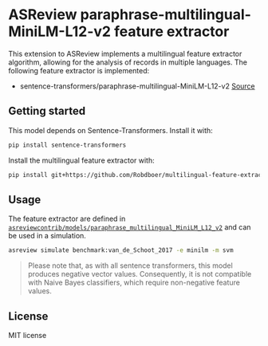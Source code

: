 # ASReview paraphrase-multilingual-MiniLM-L12-v2 feature extractor

This extension to ASReview implements a multilingual feature extractor algorithm, allowing for the analysis of records in multiple languages.
The following feature extractor is implemented:

- sentence-transformers/paraphrase-multilingual-MiniLM-L12-v2 [Source](sentence-transformers/paraphrase-multilingual-MiniLM-L12-v2)

## Getting started

This model depends on Sentence-Transformers. Install it with:

```bash
pip install sentence-transformers
```

Install the multilingual feature extractor with:


```bash
pip install git+https://github.com/Robdboer/multilingual-feature-extractors.git
```

## Usage

The feature extractor are defined in
[`asreviewcontrib/models/paraphrase_multilingual_MiniLM_L12_v2`](asreviewcontrib/models/paraphrase_multilingual_MiniLM_L12_v2) and can be used in a simulation.

```bash
asreview simulate benchmark:van_de_Schoot_2017 -e minilm -m svm
```

> Please note that, as with all sentence transformers, this model produces negative vector values. Consequently, it is not compatible with Naive Bayes classifiers, which require non-negative feature values.


## License

MIT license
